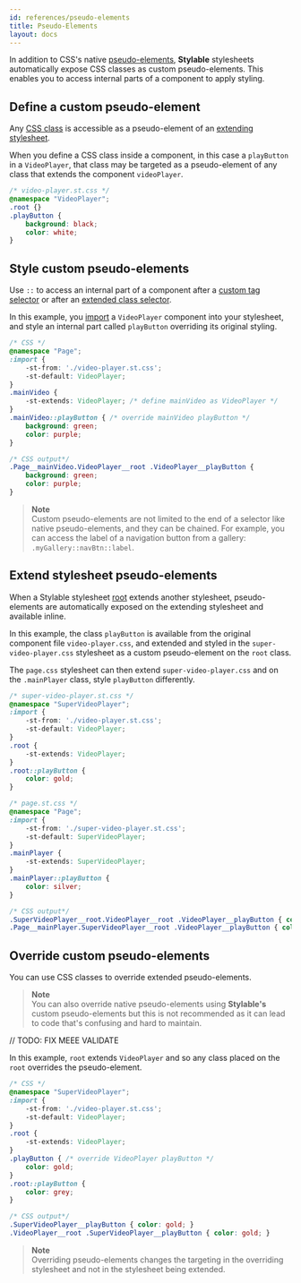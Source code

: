 ```yaml
---
id: references/pseudo-elements
title: Pseudo-Elements
layout: docs
---
```


In addition to CSS's native [pseudo-elements](https://developer.mozilla.org/en/docs/Web/CSS/Pseudo-elements), **Stylable** stylesheets automatically expose CSS classes as custom pseudo-elements. This enables you to access internal parts of a component to apply styling.

## Define a custom pseudo-element

Any [CSS class](./class-selectors.md) is accessible as a pseudo-element of an [extending stylesheet](./extend-stylesheet.md).

When you define a CSS class inside a component, in this case a `playButton` in a `VideoPlayer`, that class may be targeted as a pseudo-element of any class that extends the component `videoPlayer`.

```css
/* video-player.st.css */
@namespace "VideoPlayer";
.root {}
.playButton { 
    background: black; 
    color: white;
}
```

## Style custom pseudo-elements

Use `::` to access an internal part of a component after a [custom tag selector](./tag-selectors.md#component-element) or after an [extended class selector](./extend-stylesheet.md).

In this example, you [import](./imports.md) a `VideoPlayer` component into your stylesheet, and style an internal part called `playButton` overriding its original styling.


```css
/* CSS */
@namespace "Page";
:import {
    -st-from: './video-player.st.css';
    -st-default: VideoPlayer;
}
.mainVideo {
    -st-extends: VideoPlayer; /* define mainVideo as VideoPlayer */
}
.mainVideo::playButton { /* override mainVideo playButton */
    background: green;
    color: purple;
}
```

```css
/* CSS output*/
.Page__mainVideo.VideoPlayer__root .VideoPlayer__playButton {
    background: green;
    color: purple;
}
```

> **Note**    
> Custom pseudo-elements are not limited to the end of a selector like native pseudo-elements, and they can be chained. For example, you can access the label of a navigation button from a gallery: `.myGallery::navBtn::label`.


## Extend stylesheet pseudo-elements

When a Stylable stylesheet [root](./root.md) extends another stylesheet, pseudo-elements are automatically exposed on the extending stylesheet and available inline.

In this example, the class `playButton` is available from the original component file `video-player.css`, and extended and styled in the `super-video-player.css` stylesheet as a custom pseudo-element on the `root` class. 

The `page.css` stylesheet can then extend `super-video-player.css` and on the `.mainPlayer` class, style `playButton` differently.

```css
/* super-video-player.st.css */
@namespace "SuperVideoPlayer";
:import {
    -st-from: './video-player.st.css';
    -st-default: VideoPlayer;
}
.root {
    -st-extends: VideoPlayer;
}
.root::playButton {
    color: gold;
}
```

```css
/* page.st.css */
@namespace "Page";
:import {
    -st-from: './super-video-player.st.css';
    -st-default: SuperVideoPlayer;
}
.mainPlayer {
    -st-extends: SuperVideoPlayer;
}
.mainPlayer::playButton {
    color: silver;
}
```

```css
/* CSS output*/
.SuperVideoPlayer__root.VideoPlayer__root .VideoPlayer__playButton { color: gold; }
.Page__mainPlayer.SuperVideoPlayer__root .VideoPlayer__playButton { color: silver; }
```


## Override custom pseudo-elements

You can use CSS classes to override extended pseudo-elements. 

> **Note**    
> You can also override native pseudo-elements using **Stylable's** custom pseudo-elements but this is not recommended as it can lead to code that's confusing and hard to maintain.

// TODO: FIX MEEE VALIDATE

In this example, `root` extends `VideoPlayer` and so any class placed on the `root` overrides the pseudo-element.

```css
/* CSS */
@namespace "SuperVideoPlayer";
:import {
    -st-from: './video-player.st.css';
    -st-default: VideoPlayer;
}
.root {
    -st-extends: VideoPlayer;
}
.playButton { /* override VideoPlayer playButton */
    color: gold;
}
.root::playButton {
    color: grey;
}
```

```css
/* CSS output*/
.SuperVideoPlayer__playButton { color: gold; }
.VideoPlayer__root .SuperVideoPlayer__playButton { color: gold; }
```

> **Note**    
> Overriding pseudo-elements changes the targeting in the overriding stylesheet and not in the stylesheet being extended.

